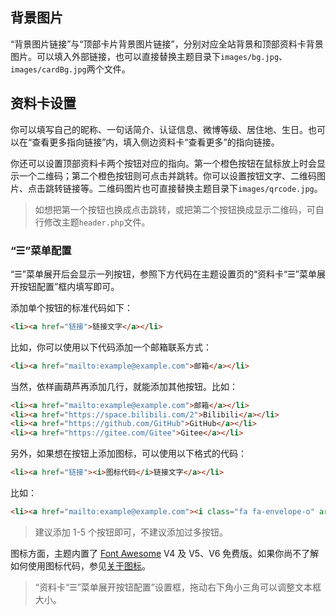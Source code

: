 ## 背景图片

“背景图片链接”与“顶部卡片背景图片链接”，分别对应全站背景和顶部资料卡背景图片。可以填入外部链接，也可以直接替换主题目录下<code>images/bg.jpg</code>、<code>images/cardBg.jpg</code>两个文件。

## 资料卡设置

你可以填写自己的昵称、一句话简介、认证信息、微博等级、居住地、生日。也可以在“查看更多指向链接”内，填入侧边资料卡“查看更多”的指向链接。

你还可以设置顶部资料卡两个按钮对应的指向。第一个橙色按钮在鼠标放上时会显示一个二维码；第二个橙色按钮则可点击并跳转。你可以设置按钮文字、二维码图片、点击跳转链接等。二维码图片也可直接替换主题目录下<code>images/qrcode.jpg</code>。

> 如想把第一个按钮也换成点击跳转，或把第二个按钮换成显示二维码，可自行修改主题<code>header.php</code>文件。

### “☰”菜单配置
“☰”菜单展开后会显示一列按钮，参照下方代码在主题设置页的“资料卡“☰”菜单展开按钮配置”框内填写即可。

添加单个按钮的标准代码如下：

```html
<li><a href="链接">链接文字</a></li>
```

比如，你可以使用以下代码添加一个邮箱联系方式：

```html
<li><a href="mailto:example@example.com">邮箱</a></li>
```

当然，依样画葫芦再添加几行，就能添加其他按钮。比如：

```html
<li><a href="mailto:example@example.com">邮箱</a></li>
<li><a href="https://space.bilibili.com/2">Bilibili</a></li>
<li><a href="https://github.com/GitHub">GitHub</a></li>
<li><a href="https://gitee.com/Gitee">Gitee</a></li>
```

另外，如果想在按钮上添加图标，可以使用以下格式的代码：

```html
<li><a href="链接"><i>图标代码</i>链接文字</a></li>
```

比如：

```html
<li><a href="mailto:example@example.com"><i class="fa fa-envelope-o" aria-hidden="true"></i>邮箱</a></li>
```

> 建议添加 1-5 个按钮即可，不建议添加过多按钮。

图标方面，主题内置了 [Font Awesome](https://fontawesome.com) V4 及 V5、V6 免费版。如果你尚不了解如何使用图标代码，参见[关于图标](fa.md)。

> “资料卡“☰”菜单展开按钮配置”设置框，拖动右下角小三角可以调整文本框大小。